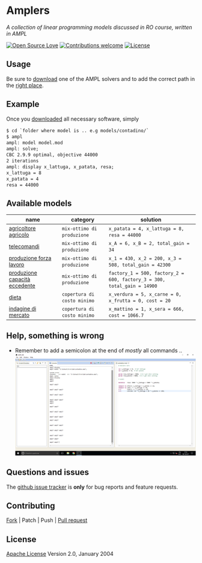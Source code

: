 # Amplers

*A collection of linear programming models discussed in RO course, written in AMPL*


[![Open Source Love](https://badges.frapsoft.com/os/v1/open-source.svg?v=103)](https://opensource.org/licenses/Apache-2.0) [![Contributions welcome](https://img.shields.io/badge/contributions-welcome-brightgreen.svg?style=flat)](https://github.com/fiup/amplers/issues) [![License](https://img.shields.io/badge/license-Apache%202.0-blue.svg)](https://www.apache.org/licenses/LICENSE-2.0)


## Usage
Be sure to [download](http://ampl.com/products/solvers/open-source/) one of the AMPL solvers and to add the correct path in the [right place](/models/contadino/model.mod#L31).


## Example
Once you [downloaded](#usage) all necessary software, simply
```shell
$ cd `folder where model is .. e.g models/contadino/`
$ ampl
ampl: model model.mod
ampl: solve;
CBC 2.9.9 optimal, objective 44000
2 iterations
ampl: display x_lattuga, x_patata, resa;
x_lattuga = 8
x_patata = 4
resa = 44000
```


## Available models
| name | category | solution |
| ------------- | ------------- | ------------- |
| [agricoltore agricolo](models/contadino/model.mod) | `mix-ottimo di produzione` | `x_patata = 4, x_lattuga = 8, resa = 44000` |
| [telecomandi](models/telecomandi/model.mod) | `mix-ottimo di produzione` | `x_A = 6, x_B = 2, total_gain = 34` |
| [produzione forza lavoro](models/prod-forza-lavoro/model.mod) | `mix-ottimo di produzione` | `x_1 = 430, x_2 = 200, x_3 = 508, total_gain = 42300` |
| [produzione capacità eccedente](models/prod-cap-eccedente/model.mod) | `mix-ottimo di produzione` | `factory_1 = 500, factory_2 = 600, factory_3 = 300, total_gain = 14900` |
| [dieta](models/dieta/model.mod) | `copertura di costo minimo` | `x_verdura = 5, x_carne = 0, x_frutta = 0, cost = 20` |
| [indagine di mercato](models/indagine-mercato/model.mod) | `copertura di costo minimo` | `x_mattino = 1, x_sera = 666, cost = 1066.7` |


## Help, something is wrong
- Remember to add a semicolon at the end of *mostly* all commands .. ![WTF semicolon](extra/wtf.png)


## Questions and issues
The [github issue tracker](https://github.com/fiup/amplers/issues) is **only** for bug reports and feature requests.


## Contributing
[Fork](https://github.com/fiup/amplers/fork) | Patch | Push | [Pull request](https://github.com/fiup/amplers/pulls)


## License
[Apache License](http://www.apache.org/licenses/LICENSE-2.0) Version 2.0, January 2004
